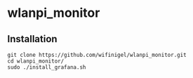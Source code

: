 # wlanpi_monitor

## Installation

```
git clone https://github.com/wifinigel/wlanpi_monitor.git
cd wlanpi_monitor/
sudo ./install_grafana.sh
```

